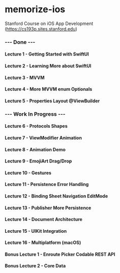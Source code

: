# memorize-ios
Stanford Course on iOS App Development (https://cs193p.sites.stanford.edu)

### --- Done ---

#### Lecture 1 - Getting Started with SwiftUI

#### Lecture 2 - Learning More about SwiftUI

#### Lecture 3 - MVVM

#### Lecture 4 - More MVVM enum Optionals

#### Lecture 5 - Properties Layout @ViewBuilder

### --- Work In Progress ---

#### Lecture 6 - Protocols Shapes

#### Lecture 7 - ViewModifier Animation

#### Lecture 8 - Animation Demo

#### Lecture 9 - EmojiArt Drag/Drop

#### Lecture 10 - Gestures

#### Lecture 11 - Persistence Error Handling

#### Lecture 12 - Binding Sheet Navigation EditMode

#### Lecture 13 - Publisher More Persistence

#### Lecture 14 - Document Architecture

#### Lecture 15 - UIKit Integration

#### Lecture 16 - Multiplatform (macOS)

#### Bonus Lecture 1 - Enroute Picker Codable REST API

#### Bonus Lecture 2 - Core Data

